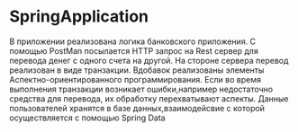 # SpringApplication
В приложении реализована логика банковского приложения.
С помощью PostMan посылается HTTP запрос на Rest сервер для перевода денег с одного счета на другой.
На стороне сервера  перевод реализован в виде транзакции.
Вдобавок реализованы элементы Аспектно-ориентированного программирования.
Если во время выполнения транзакции возникает ошибки,например недостаточно средства для перевода, их обработку перехватывают аспекты. 
Данные пользователей хранятся в базе данных,взаимодейсвие с которой осуществляется с помощью Spring Data
